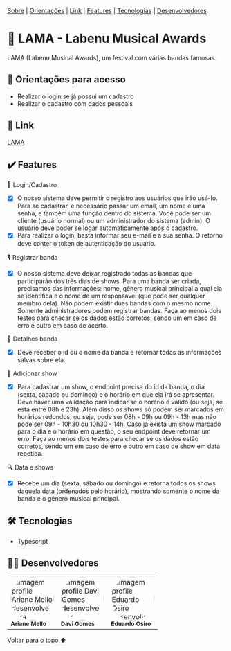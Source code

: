 <p id= "voltar">

<p>
<a href="#sobre">Sobre</a> |
<a href="#orientacoes">Orientações</a> |
<a href="#link">Link</a> |
<a href="#features">Features</a> |
<a href="#tecnologias">Tecnologias</a> |
<a href="#desenvolvedores">Desenvolvedores</a>
</p>

<h1 id="sobre">🎵 LAMA - Labenu Musical Awards</h1>

<p>LAMA (Labenu Musical Awards), um festival com várias bandas famosas.</p>

<h2 id="orientacoes">🚨 Orientações para acesso</h2>

- Realizar o login se já possui um cadastro
- Realizar o cadastro com dados pessoais

<h2 id="link">🔗 Link</h2>

<a href="https://www.google.com">LAMA</a>

<h2 id="features">✔️ Features</h2>

👤 Login/Cadastro
- [x] O nosso sistema deve permitir o registro aos usuários que irão usá-lo. Para se cadastrar, é necessário passar um email, um nome e uma senha, e também uma função dentro do sistema. Você pode ser um cliente (usuário normal) ou um administrador do sistema (admin). O usuário deve poder se logar automaticamente após o cadastro.
- [x] Para realizar o login, basta informar seu e-mail e a sua senha. O retorno deve conter o token de autenticação do usuário.

🎙 Registrar banda
- [x] O nosso sistema deve deixar registrado todas as bandas que participarão dos três dias de shows. Para uma banda ser criada, precisamos das informações: nome, gênero musical principal a qual ela se identifica e o nome de um responsável (que pode ser qualquer membro dela). Não podem existir duas bandas com o mesmo nome. Somente administradores podem registrar bandas. Faça ao menos dois testes para checar se os dados estão corretos, sendo um em caso de erro e outro em caso de acerto.

🎸 Detalhes banda
- [x] Deve receber o id ou o nome da banda e retornar todas as informações salvas sobre ela.

📅 Adicionar show
- [x] Para cadastrar um show, o endpoint precisa do id da banda, o dia (sexta, sábado ou domingo) e o horário em que ela irá se apresentar. Deve haver uma validação para indicar se o horário é válido (ou seja, se está entre 08h e 23h). Além disso os shows só podem ser marcados em horários redondos, ou seja, pode ser 08h - 09h ou 09h - 13h mas não pode ser 09h - 10h30 ou 10h30 - 14h. Caso já exista um show marcado para o dia e o horário em questão, o seu endpoint deve retornar um erro. Faça ao menos dois testes para checar se os dados estão corretos, sendo um em caso de erro e outro em caso de show em data repetida.

🔍 Data e shows
- [x] Recebe um dia (sexta, sábado ou domingo) e retorna todos os shows daquela data (ordenados pelo horário), mostrando somente o nome da banda e o gênero musical principal.
 
 <h2 id="tecnologias">🛠 Tecnologias</h2>
 
- Typescript

<h2 id="desenvolvedores">👨‍💻 Desenvolvedores</h2>
<table>          
<td><a href="https://github.com/future4code/silveira-Ariane-Mello"><img style="border-radius: 50%;" src="https://avatars.githubusercontent.com/u/98977257?s=400&u=6c7f069d8c85e34fdf6fd6f58bc0f0f989a6948e&v=4" width="100px;" alt="Imagem profile Ariane Mello desenvolvedora"/><br /><sub><b>Ariane Mello </b></sub></a><br /> 
<td><a href="https://github.com/future4code/silveira-Davi-Gomes"><img style="border-radius: 50%;" src="https://avatars.githubusercontent.com/u/98953119?v=4" width="100px;" alt="Imagem profile Davi Gomes desenvolvedor"/><br /><sub><b>Davi Gomes </b></sub></a><br /> 
<td><a href="https://github.com/future4code/silveira-Eduardo-Osiro"><img style="border-radius: 50%;" src="https://avatars.githubusercontent.com/u/98972986?v=4" width="100px;" alt="Imagem profile Eduardo Osiro desenvolvedor"/><br /><sub><b>Eduardo Osiro </b></sub></a><br />
</table>

<a href="#voltar">Voltar para o topo ⬆️</a>

